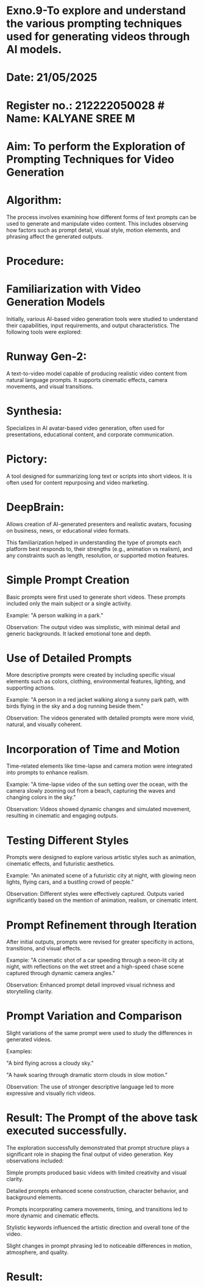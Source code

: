 # Exno.9-To explore and understand the various prompting techniques used for generating videos through AI models. 

# Date: 21/05/2025 
# Register no.: 212222050028                          # Name: KALYANE SREE M
# Aim: To perform the Exploration of Prompting Techniques for Video Generation
# Algorithm: 
The process involves examining how different forms of text prompts can be used to generate and manipulate video content. This includes observing how factors such as prompt detail, visual style, motion elements, and phrasing affect the generated outputs.

# Procedure:

# Familiarization with Video Generation Models
Initially, various AI-based video generation tools were studied to understand their capabilities, input requirements, and output characteristics. The following tools were explored:

# Runway Gen-2:
A text-to-video model capable of producing realistic video content from natural language prompts. It supports cinematic effects, camera movements, and visual transitions.

# Synthesia: 
Specializes in AI avatar-based video generation, often used for presentations, educational content, and corporate communication.

# Pictory:
A tool designed for summarizing long text or scripts into short videos. It is often used for content repurposing and video marketing.

# DeepBrain: 
Allows creation of AI-generated presenters and realistic avatars, focusing on business, news, or educational video formats.

This familiarization helped in understanding the type of prompts each platform best responds to, their strengths (e.g., animation vs realism), and any constraints such as length, resolution, or supported motion features.

# Simple Prompt Creation
Basic prompts were first used to generate short videos. These prompts included only the main subject or a single activity.

Example: "A person walking in a park."

Observation: The output video was simplistic, with minimal detail and generic backgrounds. It lacked emotional tone and depth.

# Use of Detailed Prompts
More descriptive prompts were created by including specific visual elements such as colors, clothing, environmental features, lighting, and supporting actions.

Example: "A person in a red jacket walking along a sunny park path, with birds flying in the sky and a dog running beside them."

Observation: The videos generated with detailed prompts were more vivid, natural, and visually coherent.

# Incorporation of Time and Motion
Time-related elements like time-lapse and camera motion were integrated into prompts to enhance realism.

Example: "A time-lapse video of the sun setting over the ocean, with the camera slowly zooming out from a beach, capturing the waves and changing colors in the sky."

Observation: Videos showed dynamic changes and simulated movement, resulting in cinematic and engaging outputs.

# Testing Different Styles
Prompts were designed to explore various artistic styles such as animation, cinematic effects, and futuristic aesthetics.

Example: "An animated scene of a futuristic city at night, with glowing neon lights, flying cars, and a bustling crowd of people."

Observation: Different styles were effectively captured. Outputs varied significantly based on the mention of animation, realism, or cinematic intent.

# Prompt Refinement through Iteration
After initial outputs, prompts were revised for greater specificity in actions, transitions, and visual effects.

Example: "A cinematic shot of a car speeding through a neon-lit city at night, with reflections on the wet street and a high-speed chase scene captured through dynamic camera angles."

Observation: Enhanced prompt detail improved visual richness and storytelling clarity.

# Prompt Variation and Comparison
Slight variations of the same prompt were used to study the differences in generated videos.

Examples:

"A bird flying across a cloudy sky."

"A hawk soaring through dramatic storm clouds in slow motion."

Observation: The use of stronger descriptive language led to more expressive and visually rich videos.
 


# Result: The Prompt of the above task executed successfully.
The exploration successfully demonstrated that prompt structure plays a significant role in shaping the final output of video generation. Key observations included:

Simple prompts produced basic videos with limited creativity and visual clarity.

Detailed prompts enhanced scene construction, character behavior, and background elements.

Prompts incorporating camera movements, timing, and transitions led to more dynamic and cinematic effects.

Stylistic keywords influenced the artistic direction and overall tone of the video.

Slight changes in prompt phrasing led to noticeable differences in motion, atmosphere, and quality.









# Result:

